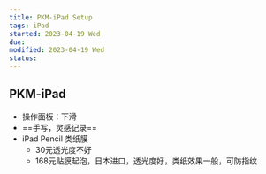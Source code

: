 ```yaml
---
title: PKM-iPad Setup
tags: iPad  
started: 2023-04-19 Wed
due: 
modified: 2023-04-19 Wed
status: 
---
```

## PKM-iPad
- 操作面板：下滑
- ==手写，灵感记录==
- iPad Pencil 类纸膜
	- 30元透光度不好
	- 168元贴膜起泡，日本进口，透光度好，类纸效果一般，可防指纹
